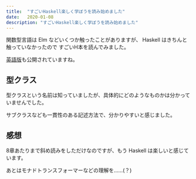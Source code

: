 ```yaml
---
title:  "すごいHaskell楽しく学ぼうを読み始めました"
date:   2020-01-08
description: "すごいHaskell楽しく学ぼうを読み始めました"
---
```


関数型言語は Elm などいくつか触ったことがありますが、 Haskell はきちんと触っていなかったので
すごいH本を読んでみました。

[英語版](http://learnyouahaskell.com/chapters)も公開されていますね。

## 型クラス

型クラスという名前は知っていましたが、具体的にどのようなものかは分かっていませんでした。

サブクラスなども一貫性のある記述方法で、分かりやすいと感じました。

## 感想

8章あたりまで斜め読みをしただけなのですが、もう Haskell は楽しいと感じています。

あとはモナドトランスフォーマーなどの理解を……(？)
